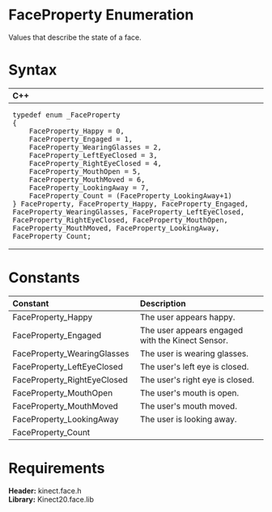 FaceProperty Enumeration  
========================  

Values that describe the state of a face. <span id="syntaxSection"></span>

Syntax  
======  

<table>
<colgroup>
<col width="100%" />
</colgroup>
<thead>
<tr class="header">
<th align="left">C++</th>
</tr>
</thead>
<tbody>
<tr class="odd">
<td align="left"><pre><code>typedef enum _FaceProperty  
{  
    FaceProperty_Happy = 0,  
    FaceProperty_Engaged = 1,  
    FaceProperty_WearingGlasses = 2,  
    FaceProperty_LeftEyeClosed = 3,  
    FaceProperty_RightEyeClosed = 4,  
    FaceProperty_MouthOpen = 5,  
    FaceProperty_MouthMoved = 6,  
    FaceProperty_LookingAway = 7,  
    FaceProperty_Count = (FaceProperty_LookingAway+1)  
} FaceProperty, FaceProperty_Happy, FaceProperty_Engaged, FaceProperty_WearingGlasses, FaceProperty_LeftEyeClosed, FaceProperty_RightEyeClosed, FaceProperty_MouthOpen, FaceProperty_MouthMoved, FaceProperty_LookingAway, FaceProperty_Count;</code></pre></td>
</tr>
</tbody>
</table>

<span id="ID4EXB"></span>

Constants  
=========  

<table>
<colgroup>
<col width="50%" />
<col width="50%" />
</colgroup>
<thead>
<tr class="header">
<th align="left">Constant</th>
<th align="left">Description</th>
</tr>
</thead>
<tbody>
<tr class="odd">
<td align="left">FaceProperty_Happy</td>
<td align="left">The user appears happy.</td>
</tr>
<tr class="even">
<td align="left">FaceProperty_Engaged</td>
<td align="left">The user appears engaged with the Kinect Sensor.</td>
</tr>
<tr class="odd">
<td align="left">FaceProperty_WearingGlasses</td>
<td align="left">The user is wearing glasses.</td>
</tr>
<tr class="even">
<td align="left">FaceProperty_LeftEyeClosed</td>
<td align="left">The user's left eye is closed.</td>
</tr>
<tr class="odd">
<td align="left">FaceProperty_RightEyeClosed</td>
<td align="left">The user's right eye is closed.</td>
</tr>
<tr class="even">
<td align="left">FaceProperty_MouthOpen</td>
<td align="left">The user's mouth is open.</td>
</tr>
<tr class="odd">
<td align="left">FaceProperty_MouthMoved</td>
<td align="left">The user's mouth moved.</td>
</tr>
<tr class="even">
<td align="left">FaceProperty_LookingAway</td>
<td align="left">The user is looking away.</td>
</tr>
<tr class="odd">
<td align="left">FaceProperty_Count</td>
<td align="left"></td>
</tr>
</tbody>
</table>

<span id="requirements"></span>

Requirements  
============  

**Header:** kinect.face.h  
**Library:** Kinect20.face.lib  



<!--Please do not edit the data in the comment block below.-->
<!--
TOCTitle : FaceProperty Enumeration
RLTitle : FaceProperty Enumeration
KeywordK : FaceProperty enumeration
HelpPriority : 2
KeywordF : FaceProperty
KeywordF : Microsoft.Kinect.face.FaceProperty
KeywordA : T:Microsoft.Kinect.face.FaceProperty
AssetID : T:Microsoft.Kinect.face.FaceProperty
Locale : en-us
CommunityContent : 1
APIType : Managed
APILocation : 
APIName : Microsoft.Kinect.face.FaceProperty
TargetOS : Windows
TopicType : kbSyntax
DevLang : C++
DocSet : K4Wv2
ProjType : K4Wv2Proj
Technology : Kinect for Windows
Product : Kinect for Windows SDK v2
productversion : 20
-->
